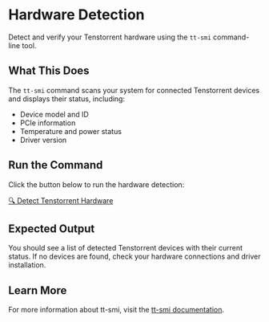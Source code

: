 # Hardware Detection

Detect and verify your Tenstorrent hardware using the `tt-smi` command-line tool.

## What This Does

The `tt-smi` command scans your system for connected Tenstorrent devices and displays their status, including:
- Device model and ID
- PCIe information
- Temperature and power status
- Driver version

## Run the Command

Click the button below to run the hardware detection:

[🔍 Detect Tenstorrent Hardware](command:tenstorrent.runHardwareDetection)

## Expected Output

You should see a list of detected Tenstorrent devices with their current status. If no devices are found, check your hardware connections and driver installation.

## Learn More

For more information about tt-smi, visit the [tt-smi documentation](https://github.com/tenstorrent/tt-smi).
